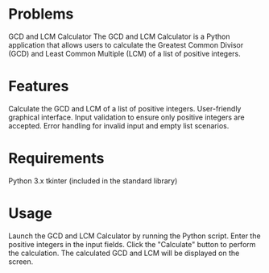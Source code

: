 # Problems
GCD and LCM Calculator
The GCD and LCM Calculator is a Python application that allows users to calculate the Greatest Common Divisor (GCD) and Least Common Multiple (LCM) of a list of positive integers.

# Features
Calculate the GCD and LCM of a list of positive integers.
User-friendly graphical interface.
Input validation to ensure only positive integers are accepted.
Error handling for invalid input and empty list scenarios.

# Requirements
Python 3.x
tkinter (included in the standard library)

# Usage
Launch the GCD and LCM Calculator by running the Python script.
Enter the positive integers in the input fields.
Click the "Calculate" button to perform the calculation.
The calculated GCD and LCM will be displayed on the screen.
